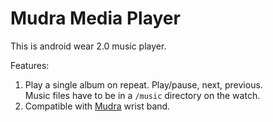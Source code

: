 # Mudra Media Player

This is android wear 2.0 music player.

Features:
1. Play a single album on repeat. Play/pause, next, previous.  
Music files have to be in a `/music` directory on the watch.
2. Compatible with [Mudra](http://www.wearabledevices.co.il) wrist band.

